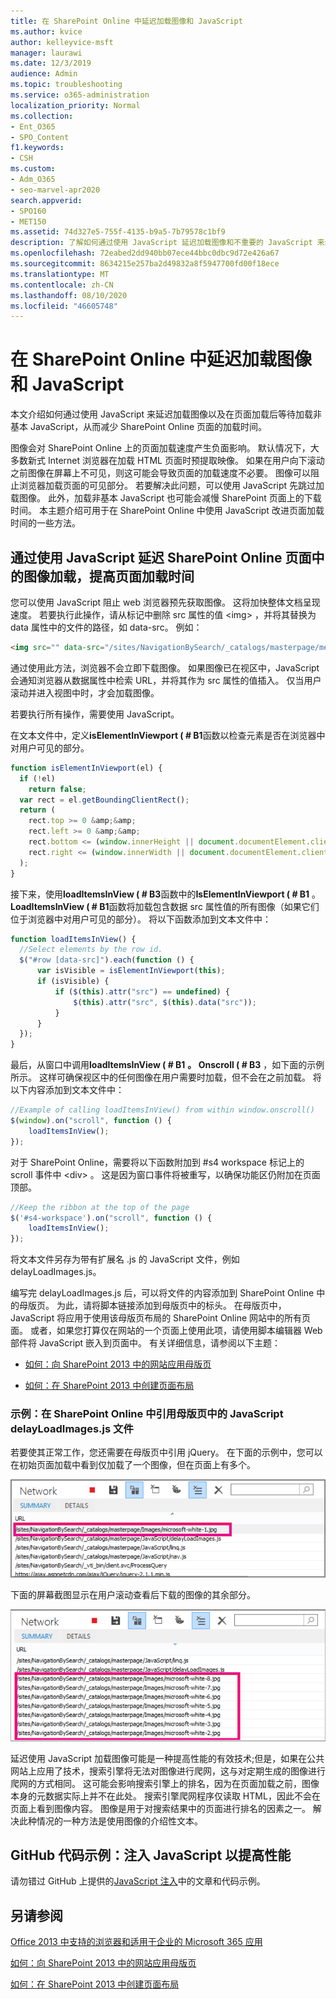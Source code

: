 ```yaml
---
title: 在 SharePoint Online 中延迟加载图像和 JavaScript
ms.author: kvice
author: kelleyvice-msft
manager: laurawi
ms.date: 12/3/2019
audience: Admin
ms.topic: troubleshooting
ms.service: o365-administration
localization_priority: Normal
ms.collection:
- Ent_O365
- SPO_Content
f1.keywords:
- CSH
ms.custom:
- Adm_O365
- seo-marvel-apr2020
search.appverid:
- SPO160
- MET150
ms.assetid: 74d327e5-755f-4135-b9a5-7b79578c1bf9
description: 了解如何通过使用 JavaScript 延迟加载图像和不重要的 JavaScript 来缩短 SharePoint Online 页面的加载时间。
ms.openlocfilehash: 72eabed2dd940bb07ece44bbc0dbc9d72e426a67
ms.sourcegitcommit: 8634215e257ba2d49832a8f5947700fd00f18ece
ms.translationtype: MT
ms.contentlocale: zh-CN
ms.lasthandoff: 08/10/2020
ms.locfileid: "46605748"
---
```

# <a name="delay-loading-images-and-javascript-in-sharepoint-online"></a>在 SharePoint Online 中延迟加载图像和 JavaScript

本文介绍如何通过使用 JavaScript 来延迟加载图像以及在页面加载后等待加载非基本 JavaScript，从而减少 SharePoint Online 页面的加载时间。
  
图像会对 SharePoint Online 上的页面加载速度产生负面影响。 默认情况下，大多数新式 Internet 浏览器在加载 HTML 页面时预提取映像。 如果在用户向下滚动之前图像在屏幕上不可见，则这可能会导致页面的加载速度不必要。 图像可以阻止浏览器加载页面的可见部分。 若要解决此问题，可以使用 JavaScript 先跳过加载图像。 此外，加载非基本 JavaScript 也可能会减慢 SharePoint 页面上的下载时间。 本主题介绍可用于在 SharePoint Online 中使用 JavaScript 改进页面加载时间的一些方法。
  
## <a name="improve-page-load-times-by-delaying-image-loading-in-sharepoint-online-pages-by-using-javascript"></a>通过使用 JavaScript 延迟 SharePoint Online 页面中的图像加载，提高页面加载时间

您可以使用 JavaScript 阻止 web 浏览器预先获取图像。 这将加快整体文档呈现速度。 若要执行此操作，请从标记中删除 src 属性的值 \<img\> ，并将其替换为 data 属性中的文件的路径，如 data-src。 例如：
  
```html
<img src="" data-src="/sites/NavigationBySearch/_catalogs/masterpage/media/microsoft-white-8.jpg" />
```

通过使用此方法，浏览器不会立即下载图像。 如果图像已在视区中，JavaScript 会通知浏览器从数据属性中检索 URL，并将其作为 src 属性的值插入。 仅当用户滚动并进入视图中时，才会加载图像。
  
若要执行所有操作，需要使用 JavaScript。
  
在文本文件中，定义**isElementInViewport ( # B1**函数以检查元素是否在浏览器中对用户可见的部分。
  
```javascript
function isElementInViewport(el) {
  if (!el)
    return false;
  var rect = el.getBoundingClientRect();
  return (
    rect.top >= 0 &amp;&amp;
    rect.left >= 0 &amp;&amp;
    rect.bottom <= (window.innerHeight || document.documentElement.clientHeight) &amp;&amp;
    rect.right <= (window.innerWidth || document.documentElement.clientWidth)
  );
}
```

接下来，使用**loadItemsInView ( # B3**函数中的**IsElementInViewport ( # B1** 。 **LoadItemsInView ( # B1**函数将加载包含数据 src 属性值的所有图像（如果它们位于浏览器中对用户可见的部分）。 将以下函数添加到文本文件中：
  
```javascript
function loadItemsInView() {
  //Select elements by the row id.
  $("#row [data-src]").each(function () {
      var isVisible = isElementInViewport(this);
      if (isVisible) {
          if ($(this).attr("src") == undefined) {
              $(this).attr("src", $(this).data("src"));
          }
      }
  });
}
```

最后，从窗口中调用**loadItemsInView ( # B1** **。 Onscroll ( # B3** ，如下面的示例所示。 这样可确保视区中的任何图像在用户需要时加载，但不会在之前加载。 将以下内容添加到文本文件中：
  
```javascript
//Example of calling loadItemsInView() from within window.onscroll()
$(window).on("scroll", function () {
    loadItemsInView();
});

```

对于 SharePoint Online，需要将以下函数附加到 #s4 workspace 标记上的 scroll 事件中 \<div\> 。 这是因为窗口事件将被重写，以确保功能区仍附加在页面顶部。
  
```javascript
//Keep the ribbon at the top of the page
$('#s4-workspace').on("scroll", function () {
    loadItemsInView();
});
```

将文本文件另存为带有扩展名 .js 的 JavaScript 文件，例如 delayLoadImages.js。
  
编写完 delayLoadImages.js 后，可以将文件的内容添加到 SharePoint Online 中的母版页。 为此，请将脚本链接添加到母版页中的标头。 在母版页中，JavaScript 将应用于使用该母版页布局的 SharePoint Online 网站中的所有页面。 或者，如果您打算仅在网站的一个页面上使用此项，请使用脚本编辑器 Web 部件将 JavaScript 嵌入到页面中。 有关详细信息，请参阅以下主题：
  
- [如何：向 SharePoint 2013 中的网站应用母版页](https://go.microsoft.com/fwlink/p/?LinkId=525627)

- [如何：在 SharePoint 2013 中创建页面布局](https://go.microsoft.com/fwlink/p/?LinkId=525628)

### <a name="example-referencing-the-javascript-delayloadimagesjs-file-from-a-master-page-in-sharepoint-online"></a>示例：在 SharePoint Online 中引用母版页中的 JavaScript delayLoadImages.js 文件
  
若要使其正常工作，您还需要在母版页中引用 jQuery。 在下面的示例中，您可以在初始页面加载中看到仅加载了一个图像，但在页面上有多个。
  
![显示在页面上加载一个图像的屏幕截图](media/3d177ddb-67e5-43a7-b327-c9f9566ca937.png)
  
下面的屏幕截图显示在用户滚动查看后下载的图像的其余部分。
  
![显示在页面上加载多个图像的屏幕截图](media/95eb2b14-f6a1-4eac-a5cb-96097e49514c.png)
  
延迟使用 JavaScript 加载图像可能是一种提高性能的有效技术;但是，如果在公共网站上应用了技术，搜索引擎将无法对图像进行爬网，这与对定期生成的图像进行爬网的方式相同。 这可能会影响搜索引擎上的排名，因为在页面加载之前，图像本身的元数据实际上并不在此处。 搜索引擎爬网程序仅读取 HTML，因此不会在页面上看到图像内容。 图像是用于对搜索结果中的页面进行排名的因素之一。 解决此种情况的一种方法是使用图像的介绍性文本。
  
## <a name="github-code-sample-injecting-javascript-to-improve-performance"></a>GitHub 代码示例：注入 JavaScript 以提高性能

请勿错过 GitHub 上提供的[JavaScript 注入](https://go.microsoft.com/fwlink/p/?LinkId=524759)中的文章和代码示例。
  
## <a name="see-also"></a>另请参阅

[Office 2013 中支持的浏览器和适用于企业的 Microsoft 365 应用](https://support.office.com/article/57342811-0dc4-4316-b773-20082ced8a82)
  
[如何：向 SharePoint 2013 中的网站应用母版页](https://go.microsoft.com/fwlink/p/?LinkId=525627)
  
[如何：在 SharePoint 2013 中创建页面布局](https://go.microsoft.com/fwlink/p/?LinkId=525628)
